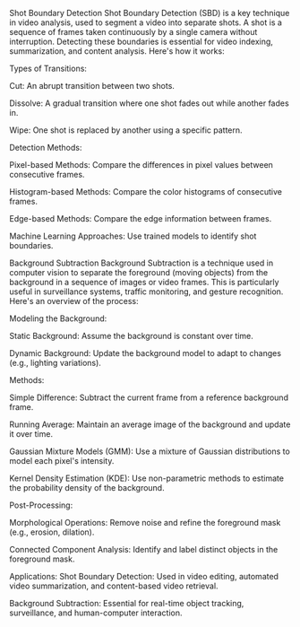 Shot Boundary Detection
Shot Boundary Detection (SBD) is a key technique in video analysis, used to segment a video into separate shots. A shot is a sequence of frames taken continuously by a single camera without interruption. Detecting these boundaries is essential for video indexing, summarization, and content analysis. Here's how it works:

Types of Transitions:

Cut: An abrupt transition between two shots.

Dissolve: A gradual transition where one shot fades out while another fades in.

Wipe: One shot is replaced by another using a specific pattern.

Detection Methods:

Pixel-based Methods: Compare the differences in pixel values between consecutive frames.

Histogram-based Methods: Compare the color histograms of consecutive frames.

Edge-based Methods: Compare the edge information between frames.

Machine Learning Approaches: Use trained models to identify shot boundaries.

Background Subtraction
Background Subtraction is a technique used in computer vision to separate the foreground (moving objects) from the background in a sequence of images or video frames. This is particularly useful in surveillance systems, traffic monitoring, and gesture recognition. Here's an overview of the process:

Modeling the Background:

Static Background: Assume the background is constant over time.

Dynamic Background: Update the background model to adapt to changes (e.g., lighting variations).

Methods:

Simple Difference: Subtract the current frame from a reference background frame.

Running Average: Maintain an average image of the background and update it over time.

Gaussian Mixture Models (GMM): Use a mixture of Gaussian distributions to model each pixel's intensity.

Kernel Density Estimation (KDE): Use non-parametric methods to estimate the probability density of the background.

Post-Processing:

Morphological Operations: Remove noise and refine the foreground mask (e.g., erosion, dilation).

Connected Component Analysis: Identify and label distinct objects in the foreground mask.

Applications:
Shot Boundary Detection: Used in video editing, automated video summarization, and content-based video retrieval.

Background Subtraction: Essential for real-time object tracking, surveillance, and human-computer interaction.
